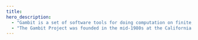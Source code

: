 ```yaml
---
title:
hero_description:
  - "Gambit is a set of software tools for doing computation on finite, noncooperative games in extensive or strategy form and a set of file formats for storing and communicating games to external tools."
  - "The Gambit Project was founded in the mid-1980s at the California Institute of Technology and to this day is actively developed by a community of contributors, with core development led by The Alan Turing Institute in the UK."
---
```


